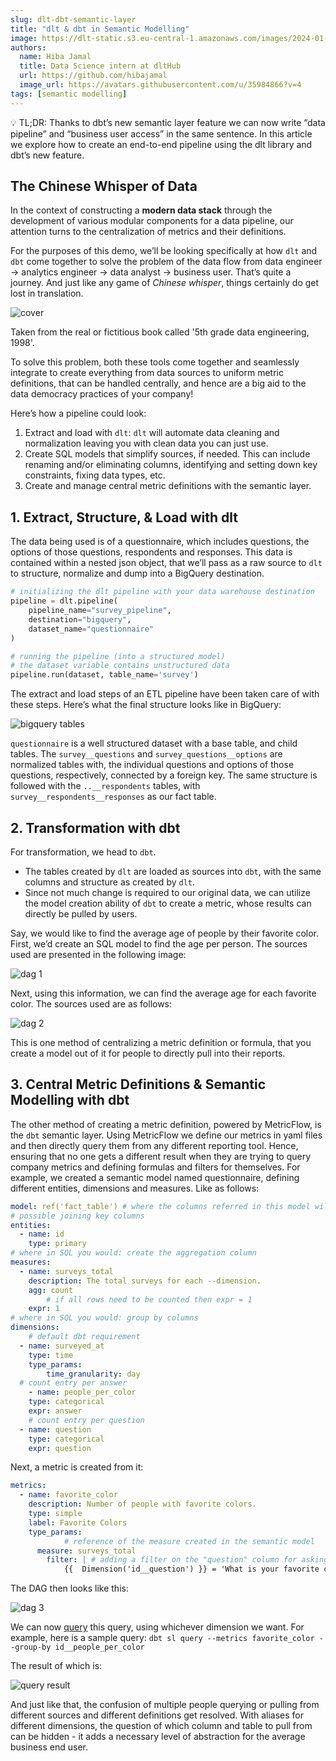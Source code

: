 ```yaml
---
slug: dlt-dbt-semantic-layer
title: "dlt & dbt in Semantic Modelling"
image: https://dlt-static.s3.eu-central-1.amazonaws.com/images/2024-01-11-dlt-dbt-semantic-layer/blog-dbt_sem-data-people.png
authors:
  name: Hiba Jamal
  title: Data Science intern at dltHub
  url: https://github.com/hibajamal
  image_url: https://avatars.githubusercontent.com/u/35984866?v=4
tags: [semantic modelling]
---
```


<aside>
💡 TL;DR: Thanks to dbt’s new semantic layer feature we can now write “data pipeline” and “business user access” in the same sentence. In this article we explore how to create an end-to-end pipeline using the dlt library and dbt’s new feature.
</aside>

## The Chinese Whisper of Data

In the context of constructing a **modern data stack** through the development of various modular components for a data pipeline, our attention turns to the centralization of metrics and their definitions.

For the purposes of this demo, we’ll be looking specifically at how `dlt` and `dbt` come together to solve the problem of the data flow from data engineer → analytics engineer → data analyst → business user. That’s quite a journey. And just like any game of *Chinese whisper*, things certainly do get lost in translation.

<div style={{ paddingRight: '10%', paddingLeft: '10%', paddingBottom: '1%' }}>

![cover](https://dlt-static.s3.eu-central-1.amazonaws.com/images/2024-01-11-dlt-dbt-semantic-layer/blog-dbt_sem-data-people.png)
<div>Taken from the real or fictitious book called '5th grade data engineering, 1998'.</div>

</div>

To solve this problem, both these tools come together and seamlessly integrate to create everything from data sources to uniform metric definitions, that can be handled centrally, and hence are a big aid to the data democracy practices of your company!

Here’s how a pipeline could look:
1. Extract and load with `dlt`: `dlt` will automate data cleaning and normalization leaving you with clean data you can just use.
2. Create SQL models that simplify sources, if needed. This can include renaming and/or eliminating columns, identifying and setting down key constraints, fixing data types, etc.
3. Create and manage central metric definitions with the semantic layer.

## 1. Extract, Structure, & Load with dlt

The data being used is of a questionnaire, which includes questions, the options of those questions, respondents and responses. This data is contained within a nested json object, that we’ll pass as a raw source to `dlt` to structure, normalize and dump into a BigQuery destination.

```py
# initializing the dlt pipeline with your data warehouse destination
pipeline = dlt.pipeline(
    pipeline_name="survey_pipeline",
    destination="bigquery",
    dataset_name="questionnaire"
)

# running the pipeline (into a structured model)
# the dataset variable contains unstructured data
pipeline.run(dataset, table_name='survey')
```

The extract and load steps of an ETL pipeline have been taken care of with these steps. Here’s what the final structure looks like in BigQuery:

![bigquery tables](https://dlt-static.s3.eu-central-1.amazonaws.com/images/2024-01-11-dlt-dbt-semantic-layer/blog-dbt_sem-data-bqtables.png)

`questionnaire` is a well structured dataset with a base table, and child tables. The `survey__questions` and `survey_questions__options` are normalized tables with, the individual questions and options of those questions, respectively, connected by a foreign key. The same structure is followed with the `..__respondents` tables, with `survey__respondents__responses` as our fact table.

## 2. Transformation with dbt

For transformation, we head to `dbt`.

- The tables created by `dlt` are loaded as sources into `dbt`, with the same columns and structure as created by `dlt`.
- Since not much change is required to our original data, we can utilize the model creation ability of `dbt` to create a metric, whose results can directly be pulled by users.

Say, we would like to find the average age of people by their favorite color. First, we’d create an SQL model to find the age per person. The sources used are presented in the following image:

![dag 1](https://dlt-static.s3.eu-central-1.amazonaws.com/images/2024-01-11-dlt-dbt-semantic-layer/blog-dbt_sem-dag1.png)

Next, using this information, we can find the average age for each favorite color. The sources used are as follows:

![dag 2](https://dlt-static.s3.eu-central-1.amazonaws.com/images/2024-01-11-dlt-dbt-semantic-layer/blog-dbt_sem-dag2.png)

This is one method of centralizing a metric definition or formula, that you create a model out of it for people to directly pull into their reports.

## 3. Central Metric Definitions & Semantic Modelling with dbt

The other method of creating a metric definition, powered by MetricFlow, is the `dbt` semantic layer. Using MetricFlow we define our metrics in yaml files and then directly query them from any different reporting tool. Hence, ensuring that no one gets a different result when they are trying to query company metrics and defining formulas and filters for themselves. For example, we created a semantic model named questionnaire, defining different entities, dimensions and measures. Like as follows:

```yaml
model: ref('fact_table') # where the columns referred in this model will be taken from
# possible joining key columns
entities:
  - name: id
    type: primary
# where in SQL you would: create the aggregation column
measures:
  - name: surveys_total
    description: The total surveys for each --dimension.
    agg: count
		# if all rows need to be counted then expr = 1
    expr: 1
# where in SQL you would: group by columns
dimensions:
	# default dbt requirement
  - name: surveyed_at
    type: time
    type_params:
        time_granularity: day
  # count entry per answer
	- name: people_per_color
    type: categorical
    expr: answer
	# count entry per question
  - name: question
    type: categorical
    expr: question
```

Next, a metric is created from it:

```yaml
metrics:
  - name: favorite_color
    description: Number of people with favorite colors.
    type: simple
    label: Favorite Colors
    type_params:
			# reference of the measure created in the semantic model
      measure: surveys_total
		filter: | # adding a filter on the "question" column for asking about favorite color
			{{  Dimension('id__question') }} = 'What is your favorite color?'
```

The DAG then looks like this:

![dag 3](https://dlt-static.s3.eu-central-1.amazonaws.com/images/2024-01-11-dlt-dbt-semantic-layer/blog-dbt_sem-dag3.png)

We can now [query](https://docs.getdbt.com/docs/use-dbt-semantic-layer/quickstart-sl#test-and-query-metrics) this query, using whichever dimension we want. For example, here is a sample query: `dbt sl query --metrics favorite_color --group-by id__people_per_color`

The result of which is:

![query result](https://dlt-static.s3.eu-central-1.amazonaws.com/images/2024-01-11-dlt-dbt-semantic-layer/blog-dbt_sem-query-result.png)

And just like that, the confusion of multiple people querying or pulling from different sources and different definitions get resolved. With aliases for different dimensions, the question of which column and table to pull from can be hidden - it adds a necessary level of abstraction for the average business end user.
